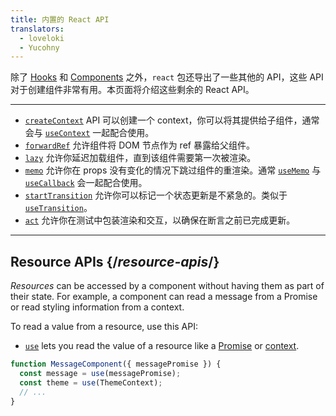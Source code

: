 ```yaml
---
title: 内置的 React API
translators:
  - loveloki
  - Yucohny
---
```


<Intro>

除了 [Hooks](/reference/react) 和 [Components](/reference/react/components) 之外，`react` 包还导出了一些其他的 API，这些 API 对于创建组件非常有用。本页面将介绍这些剩余的 React API。

</Intro>

---

* [`createContext`](/reference/react/createContext) API 可以创建一个 context，你可以将其提供给子组件，通常会与 [`useContext`](/reference/react/useContext) 一起配合使用。
* [`forwardRef`](/reference/react/forwardRef) 允许组件将 DOM 节点作为 ref 暴露给父组件。
* [`lazy`](/reference/react/lazy) 允许你延迟加载组件，直到该组件需要第一次被渲染。
* [`memo`](/reference/react/memo) 允许你在 props 没有变化的情况下跳过组件的重渲染。通常 [`useMemo`](/reference/react/useMemo) 与 [`useCallback`](/reference/react/useCallback) 会一起配合使用。
* [`startTransition`](/reference/react/startTransition) 允许你可以标记一个状态更新是不紧急的。类似于 [`useTransition`](/reference/react/useTransition)。
* [`act`](/reference/react/act) 允许你在测试中包装渲染和交互，以确保在断言之前已完成更新。
---

## Resource APIs {/*resource-apis*/}

*Resources* can be accessed by a component without having them as part of their state. For example, a component can read a message from a Promise or read styling information from a context.

To read a value from a resource, use this API:

* [`use`](/reference/react/use) lets you read the value of a resource like a [Promise](https://developer.mozilla.org/en-US/docs/Web/JavaScript/Reference/Global_Objects/Promise) or [context](/learn/passing-data-deeply-with-context).
```js
function MessageComponent({ messagePromise }) {
  const message = use(messagePromise);
  const theme = use(ThemeContext);
  // ...
}
```
